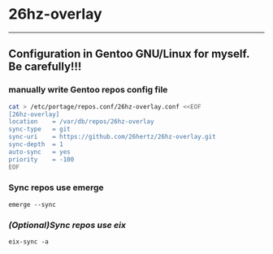 # 26hz-overlay
---
## Configuration in Gentoo GNU/Linux for myself. Be carefully!!!
### manually write Gentoo repos config file
```bash
cat > /etc/portage/repos.conf/26hz-overlay.conf <<EOF
[26hz-overlay]
location    = /var/db/repos/26hz-overlay
sync-type   = git
sync-uri    = https://github.com/26hertz/26hz-overlay.git
sync-depth  = 1
auto-sync   = yes
priority    = -100
EOF
```
### Sync repos use emerge
`emerge --sync`
### *(Optional)Sync repos use eix*
`eix-sync -a`
